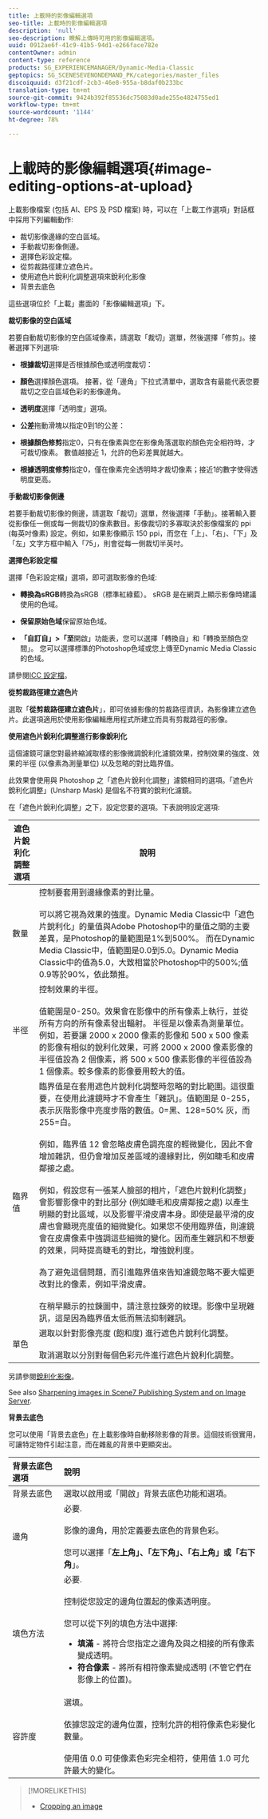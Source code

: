 ```yaml
---
title: 上載時的影像編輯選項
seo-title: 上載時的影像編輯選項
description: 'null'
seo-description: 瞭解上傳時可用的影像編輯選項。
uuid: 0912ae6f-41c9-41b5-94d1-e266face782e
contentOwner: admin
content-type: reference
products: SG_EXPERIENCEMANAGER/Dynamic-Media-Classic
geptopics: SG_SCENESEVENONDEMAND_PK/categories/master_files
discoiquuid: d3f21cdf-2cb3-46e8-955a-b8daf0b233bc
translation-type: tm+mt
source-git-commit: 9424b392f85536dc75083d0ade255e4824755ed1
workflow-type: tm+mt
source-wordcount: '1144'
ht-degree: 78%

---
```



# 上載時的影像編輯選項{#image-editing-options-at-upload}

上載影像檔案 (包括 AI、EPS 及 PSD 檔案) 時，可以在「上載工作選項」對話框中採用下列編輯動作:

* 裁切影像邊緣的空白區域。
* 手動裁切影像側邊。
* 選擇色彩設定檔。
* 從剪裁路徑建立遮色片。
* 使用遮色片銳利化調整選項來銳利化影像
* 背景去底色

這些選項位於「上載」畫面的「影像編輯選項」下。

**裁切影像的空白區域**

若要自動裁切影像的空白區域像素，請選取「裁切」選單，然後選擇「修剪」。接著選擇下列選項:

* **根據裁切**&#x200B;選擇是否根據顏色或透明度裁切：

* **顏色**&#x200B;選擇顏色選項。 接著，從「邊角」下拉式清單中，選取含有最能代表您要裁切之空白區域色彩的影像邊角。

* **透明度**&#x200B;選擇「透明度」選項。

* **公差**&#x200B;拖動滑塊以指定0到1的公差：

* **根據顏色修剪**&#x200B;指定0，只有在像素與您在影像角落選取的顏色完全相符時，才可裁切像素。 數值越接近 1，允許的色彩差異就越大。

* **根據透明度修剪**&#x200B;指定0，僅在像素完全透明時才裁切像素；接近1的數字使得透明度更高。

**手動裁切影像側邊**

若要手動裁切影像的側邊，請選取「裁切」選單，然後選擇「手動」。接著輸入要從影像任一側或每一側裁切的像素數目。影像裁切的多寡取決於影像檔案的 ppi (每英吋像素) 設定。例如，如果影像顯示 150 ppi，而您在「上」、「右」、「下」及「左」文字方框中輸入「75」，則會從每一側裁切半英吋。

**選擇色彩設定檔**

選擇「色彩設定檔」選項，即可選取影像的色域:

* **轉換為sRGB**&#x200B;轉換為sRGB（標準紅綠藍）。 sRGB 是在網頁上顯示影像時建議使用的色域。

* **保留原始色域**&#x200B;保留原始色域。

* **「自訂自」>「至**&#x200B;開啟」功能表，您可以選擇「轉換自」和「轉換至顏色空間」。 您可以選擇標準的Photoshop色域或您上傳至Dynamic Media Classic的色域。

請參閱[ICC 設定檔](icc-profiles.md#icc_profiles)。

**從剪裁路徑建立遮色片**

選取「**從剪裁路徑建立遮色片**」，即可依據影像的剪裁路徑資訊，為影像建立遮色片。此選項適用於使用影像編輯應用程式所建立而具有剪裁路徑的影像。

**使用遮色片銳利化調整進行影像銳利化**

這個濾鏡可讓您對最終縮減取樣的影像微調銳利化濾鏡效果，控制效果的強度、效果的半徑 (以像素為測量單位) 以及忽略的對比臨界值。

此效果會使用與 Photoshop 之「遮色片銳利化調整」濾鏡相同的選項。「遮色片銳利化調整」(Unsharp Mask) 是個名不符實的銳利化濾鏡。

在「遮色片銳利化調整」之下，設定您要的選項。下表說明設定選項: 

| 遮色片銳利化調整選項 | 說明 |
|--- |--- |
| 數量 | 控制要套用到邊緣像素的對比量。<br><br>可以將它視為效果的強度。Dynamic Media Classic中「遮色片銳利化」的量值與Adobe Photoshop中的量值之間的主要差異，是Photoshop的量範圍是1%到500%。 而在Dynamic Media Classic中，值範圍是0.0到5.0。Dynamic Media Classic中的值為5.0，大致相當於Photoshop中的500%;值0.9等於90%，依此類推。 |
| 半徑 | 控制效果的半徑。<br><br>值範圍是0-250。效果會在影像中的所有像素上執行，並從所有方向的所有像素發出輻射。 半徑是以像素為測量單位。例如，若要讓 2000 x 2000 像素的影像和 500 x 500 像素的影像有相似的銳利化效果，可將 2000 x 2000 像素影像的半徑值設為 2 個像素，將 500 x 500 像素影像的半徑值設為 1 個像素。較多像素的影像要用較大的值。 |
| 臨界值 | 臨界值是在套用遮色片銳利化調整時忽略的對比範圍。這很重要，在使用此濾鏡時才不會產生「雜訊」。值範圍是 0-255，表示灰階影像中亮度步階的數值。0=黑、128=50% 灰，而 255=白。<br><br>例如，臨界值 12 會忽略皮膚色調亮度的輕微變化，因此不會增加雜訊，但仍會增加反差區域的邊緣對比，例如睫毛和皮膚鄰接之處。<br><br>例如，假設您有一張某人臉部的相片，「遮色片銳利化調整」會影響影像中的對比部分 (例如睫毛和皮膚鄰接之處) 以產生明顯的對比區域，以及影響平滑皮膚本身。即使是最平滑的皮膚也會顯現亮度值的細微變化。如果您不使用臨界值，則濾鏡會在皮膚像素中強調這些細微的變化。因而產生雜訊和不想要的效果，同時提高睫毛的對比，增強銳利度。<br><br>為了避免這個問題，而引進臨界值來告知濾鏡忽略不要大幅更改對比的像素，例如平滑皮膚。<br><br>在稍早顯示的拉鍊圖中，請注意拉鍊旁的紋理。影像中呈現雜訊，這是因為臨界值太低而無法抑制雜訊。 |
| 單色 | 選取以針對影像亮度 (飽和度) 進行遮色片銳利化調整。<br><br>取消選取以分別對每個色彩元件進行遮色片銳利化調整。 |

另請參閱[銳利化影像](sharpening-image.md#sharpening_an_image)。

See also [Sharpening images in Scene7 Publishing System and on Image Server](/help/assets/s7_sharpening_images.pdf).

**背景去底色**

您可以使用「背景去底色」在上載影像時自動移除影像的背景。這個技術很實用，可讓特定物件引起注意，而在雜亂的背景中更顯突出。

| 背景去底色選項 | 說明 |
|:--- |:--- |
| 背景去底色 | 選取以啟用或「開啟」背景去底色功能和選項。 |
| 邊角 | 必要.<br><br>影像的邊角，用於定義要去底色的背景色彩。<br><br>您可以選擇「<b>左上角」、「左下角」、「右上角」或「右下角</b>」。 |
| 填色方法 | 必要. <br><br>控制從您設定的邊角位置起的像素透明度。<br><br>您可以從下列的填色方法中選擇:  <ul><li><b>填滿</b> - 將符合您指定之邊角及與之相接的所有像素變成透明。</li><li><b>符合像素</b> - 將所有相符像素變成透明 (不管它們在影像上的位置)。</li></ul> |
| 容許度 | 選填。<br><br>依據您設定的邊角位置，控制允許的相符像素色彩變化數量。<br><br>使用值 0.0 可使像素色彩完全相符，使用值 1.0 可允許最大的變化。 |

>[!MORELIKETHIS]
>
>* [Cropping an image](cropping-image.md#cropping_an_image)

